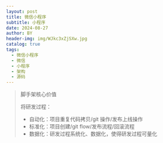 ```yaml
---
layout: post
title: 微信小程序
subtitle: 小程序
date: 2024-08-27
author: BY
header-img: img/WJkc3xZjSXw.jpg
catalog: true
tags:
  - 微信小程序
  - 微信
  - 小程序
  - 架构
  - 源码
---
```


> 脚手架核心价值
>
> 将研发过程：
>
> - 自动化：项目重复代码拷贝/git 操作/发布上线操作
> - 标准化：项目创建/git flow/发布流程/回滚流程
> - 数据化：研发过程系统化、数据化，使得研发过程可量化
